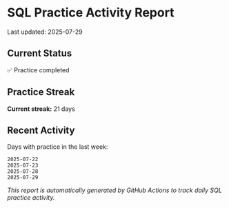 # SQL Practice Activity Report

Last updated: 2025-07-29

## Current Status

✅ Practice completed

## Practice Streak

**Current streak:** 21 days

## Recent Activity

Days with practice in the last week:

```
2025-07-22
2025-07-23
2025-07-28
2025-07-29
```

*This report is automatically generated by GitHub Actions to track daily SQL practice activity.*
